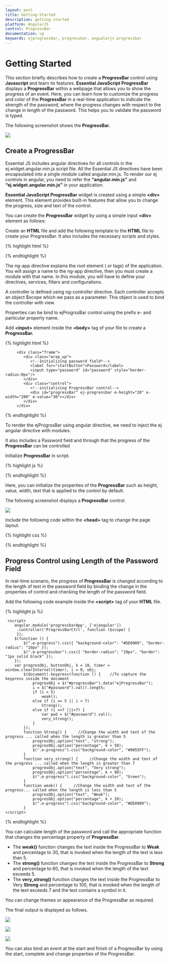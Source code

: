 ```yaml
---
layout: post
title: Getting-Started
description: getting started
platform: AngularJS
control: ProgressBar
documentation: ug
keywords: ejprogressbar, progressbar, angualarjs progressbar
---
```


# Getting Started

This section briefly describes how to create a **ProgressBar** control using **Javascript** and learn its features.
**Essential JavaScript** **ProgressBar** displays a **ProgressBar** within a webpage that allows you to show the progress of an event. Here, you can learn how to customize the progress and color of the **ProgressBar** in a real-time application to indicate the strength of the password, where the progress changes with respect to the change in length of the password. This helps you to validate the password is typed. 

The following screenshot shows the **ProgressBar.**

![](/js/ProgressBar/Getting-Started_images/Getting-Started_img1.png) 

## Create a ProgressBar

Essential JS includes angular directives for all controls in the ej.widget.angular.min.js script file. All the Essential JS directives have been encapsulated into a single module called angular.min.js. To render our ej controls in angular, you need to refer the **“angular.min.js”** and **“ej.widget.angular.min.js”** in your application.

**Essential JavaScript ProgressBar** widget is created using a simple **&lt;div&gt;** element. This element provides built-in features that allow you to change the progress, size and text of the control.

You can create the **ProgressBar** widget by using a simple input **&lt;div&gt;** element as follows:

 Create an **HTML** file and add the following template to the **HTML** file to create your ProgressBar. It also includes the necessary scripts and styles.

{% highlight html %}

<!doctype html>
<html lang="en" ng-app="progressbarApp">
<head>
    <title>Essential Studio for JavaScript : Angular JS Support for ProgressBar </title>
    <!-- Style sheet for default theme (flat azure) -->
    <link href="http://cdn.syncfusion.com/{{ site.releaseversion }}/js/web/flat-azure/ej.web.all.min.css" rel="stylesheet" />
    <!--Scripts-->
    <script src="http://cdn.syncfusion.com/js/assets/external/jquery-1.11.3.min.js" type="text/javascript"> </script> 
    <script src="http://cdn.syncfusion.com/js/assets/external/angular.min.js"></script>
    <script type="text/javascript" src="http://cdn.syncfusion.com/{{ site.releaseversion }}/js/web/ej.web.all.min.js "></script>
    <script src="http://cdn.syncfusion.com/{{ site.releaseversion }}/js/common/ej.widget.angular.min.js"></script>
    <!--Add custom scripts here -->
</head>
<body ng-controller="ProgressBarCtrl">
  <!--Initialize the ProgressBar -->
</body>
</html>

{% endhighlight %}

The ng-app directive explains the root element (<html> or <body> tags) of the application. You will assign a name to the ng-app directive, then you must create a module with that name. In this module, you will have to define your directives, services, filters and configurations.

A controller is defined using ng-controller directive. Each controller accepts an object $scope which we pass as a parameter.  This object is used to bind the controller with view.   

Properties can be bind to ejProgrssBar control using the prefix e- and particular property name.

 Add **&lt;input&gt;** element inside the **&lt;body&gt;** tag of your file to create a **ProgressBar.**



{% highlight html %}

         <div class="frame">
            <div class="wrap_up">
               <!--Initializing password field*-->
               <label for="startButton">Password</label>
               <input type="password" id="password" style="border-radius:0px"/>
            </div>
            <div class="control">
               <!--initializing ProgressBar control-->
               <div id="progressBar" ej-progressbar e-height="20" e-width="200" e-value="30"></div>
            </div>
         </div>

{% endhighlight %}


To render the ejProgrssBar using angular directive, we need to inject the ej angular directive with modules.

It also includes a Password field and through that the progress of the **ProgressBar** can be controlled

Initialize **ProgressBar** in script.

{% highlight js %}
 <script>
        angular.module('progressbarApp', ['ejangular'])
         .controller('ProgressBarCtrl', function ($scope) {
         });
        $(function () {
            progresObj = $("#progressBar").data("ejProgressBar");
            progresObj.option("text", "weak");
            $(".e-progress").css({ "background-color": "#DE0909", "border-radius": "10px" });
            $(".e-progressbar").css({ "border-radius": "10px", "border": "1px solid black" });
        });
    </script>

{% endhighlight %}

Here, you can initialize the properties of the **ProgressBar** such as height, value, width, text that is applied to the control by default.

The following screenshot displays a **ProgressBar** control.

![](/js/ProgressBar/Getting-Started_images/Getting-Started_img2.png) 

Include the following code within the **&lt;head&gt;** tag to change the page layout.

{% highlight css %}

<style type="text/css" class="cssStyles">
   /*applying styles */
   .frame {
       border: 1px solid #BBBCBB;
       border-radius: 10px 10px 10px 10px;
       padding: 50px 60px;
       margin-top: 40px;
       width: 400px;
       margin-left: 400px;
   }
   .control {
       margin-bottom: 5px;
       margin-left: 230px;
   }
   .wrap_up {
       margin-left: 105px;
       font-size: 18px;
   }
   #progressBar {
       margin-top: 10px;
   }
</style>

{% endhighlight %}

## Progress Control using Length of the Password Field

In real-time scenario, the progress of **ProgressBar** is changed according to the length of text in the password field by binding the change in the properties of control and checking the length of the password field.

Add the following code example inside the **&lt;script&gt;** tag of your **HTML** file.

{% highlight js %}

     <script>
        angular.module('progressbarApp', ['ejangular'])
         .controller('ProgressBarCtrl', function ($scope) {
         });
        $(function () {
            $(".e-progress").css({ "background-color": "#DE0909", "border-radius": "10px" });
            $(".e-progressbar").css({ "border-radius": "10px", "border": "1px solid black" });
        });
        var progresObj, buttonObj, k = 10, timer = window.clearInterval(timer), i = 0, obj;
            $(document).keypress(function () {    //To capture the keypress inside the document           
                progresObj = $("#progressBar").data("ejProgressBar");
                i = $("#password").val().length;
                if (i < 5)
                    weak();
                else if (i == 5 || i < 7)
                    Strong();
                else if (i ==7 ||i>7) {
                    var pwd = $("#password").val();
                    very_strong();
                }
            });
            function Strong() {     //Change the width and text of the progress ... called when the length is greater than 5
                progresObj.option("text", "strong");
                progresObj.option("percentage", k + 50);
                $(".e-progress").css("background-color", "#0055FF");
            }
            function very_strong() {     //Change the width and text of the progress ... called when the length is greater than 7
                progresObj.option("text", "Very strong");
                progresObj.option("percentage", k + 90);
                $(".e-progress").css("background-color", "Green");
            }
            function weak() {     //Change the width and text of the progress... called when the length is less than 5
                progresObj.option("text", "Weak");
                progresObj.option("percentage", k + 20);
                $(".e-progress").css("background-color", "#DE0909");
            }
    </script>

{% endhighlight %}

You can calculate length of the password and call the appropriate function that changes the percentage property of **ProgressBar**.

* The **weak()** function changes the text inside the ProgressBar to **Weak** and percentage to 30, that is invoked when the length of the text is less than 5.
* The **strong()** function changes the text inside the ProgressBar to **Strong** and percentage to 60, that is invoked when the length of the text exceeds 5.
* The **very_strong()** function changes the text inside the ProgressBar to Very **Strong** and percentage to 100, that is invoked when the length of the text exceeds 7 and the text contains a symbol in it.

You can change themes or appearance of the ProgressBar as required.

The final output is displayed as follows.

![](/js/ProgressBar/Getting-Started_images/Getting-Started_img3.png) 

![](/js/ProgressBar/Getting-Started_images/Getting-Started_img4.png) 

![](/js/ProgressBar/Getting-Started_images/Getting-Started_img5.png) 

You can also bind an event at the start and finish of a ProgressBar by using the start, complete and change properties of the ProgressBar.

